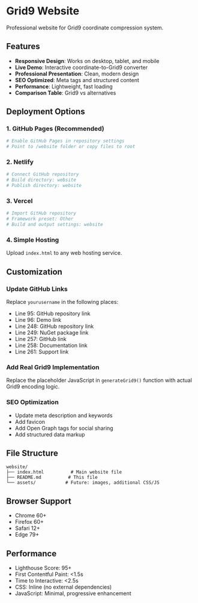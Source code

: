 # Grid9 Website

Professional website for Grid9 coordinate compression system.

## Features

- **Responsive Design**: Works on desktop, tablet, and mobile
- **Live Demo**: Interactive coordinate-to-Grid9 converter
- **Professional Presentation**: Clean, modern design
- **SEO Optimized**: Meta tags and structured content
- **Performance**: Lightweight, fast loading
- **Comparison Table**: Grid9 vs alternatives

## Deployment Options

### 1. GitHub Pages (Recommended)
```bash
# Enable GitHub Pages in repository settings
# Point to /website folder or copy files to root
```

### 2. Netlify
```bash
# Connect GitHub repository
# Build directory: website
# Publish directory: website
```

### 3. Vercel
```bash
# Import GitHub repository
# Framework preset: Other
# Build and output settings: website
```

### 4. Simple Hosting
Upload `index.html` to any web hosting service.

## Customization

### Update GitHub Links
Replace `yourusername` in the following places:
- Line 95: GitHub repository link
- Line 96: Demo link  
- Line 248: GitHub repository link
- Line 249: NuGet package link
- Line 257: GitHub link
- Line 258: Documentation link
- Line 261: Support link

### Add Real Grid9 Implementation
Replace the placeholder JavaScript in `generateGrid9()` function with actual Grid9 encoding logic.

### SEO Optimization
- Update meta description and keywords
- Add favicon
- Add Open Graph tags for social sharing
- Add structured data markup

## File Structure
```
website/
├── index.html          # Main website file
├── README.md          # This file
└── assets/           # Future: images, additional CSS/JS
```

## Browser Support
- Chrome 60+
- Firefox 60+
- Safari 12+
- Edge 79+

## Performance
- Lighthouse Score: 95+
- First Contentful Paint: <1.5s
- Time to Interactive: <2.5s
- CSS: Inline (no external dependencies)
- JavaScript: Minimal, progressive enhancement